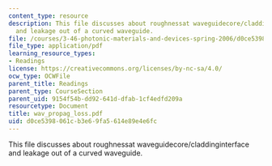 ```yaml
---
content_type: resource
description: This file discusses about roughnessat waveguidecore/claddinginterface
  and leakage out of a curved waveguide.
file: /courses/3-46-photonic-materials-and-devices-spring-2006/d0ce5398061cb3e69fa5614e89e4e6fc_wav_propag_loss.pdf
file_type: application/pdf
learning_resource_types:
- Readings
license: https://creativecommons.org/licenses/by-nc-sa/4.0/
ocw_type: OCWFile
parent_title: Readings
parent_type: CourseSection
parent_uid: 9154f54b-dd92-641d-dfab-1cf4edfd209a
resourcetype: Document
title: wav_propag_loss.pdf
uid: d0ce5398-061c-b3e6-9fa5-614e89e4e6fc
---
```

This file discusses about roughnessat waveguidecore/claddinginterface and leakage out of a curved waveguide.
